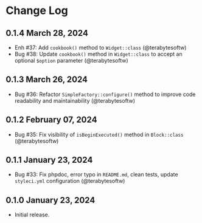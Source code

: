 Change Log
==========

## 0.1.4 March 28, 2024

- Enh #37: Add `cookbook()` method to `Widget::class` (@terabytesoftw)
- Bug #38: Update `cookbook()` method in `Widget::class` to accept an optional `$option` parameter (@terabytesoftw)

## 0.1.3 March 26, 2024

- Bug #36: Refactor `SimpleFactory::configure()` method to improve code readability and maintainability (@terabytesoftw)

## 0.1.2 February 07, 2024

- Bug #35: Fix visibility of `isBeginExecuted()` method in `Block::class` (@terabytesoftw)

## 0.1.1 January 23, 2024

- Bug #33: Fix phpdoc, error typo in `README.md`, clean tests, update `styleci.yml` configuration (@terabytesoftw)

## 0.1.0 January 23, 2024

- Initial release.
